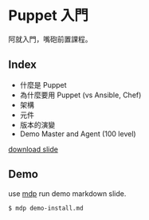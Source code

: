 # Puppet 入門

阿就入門，嘴砲前置課程。

## Index

- 什麼是 Puppet
- 為什麼要用 Puppet (vs Ansible, Chef)
- 架構
- 元件
- 版本的演變
- Demo Master and Agent (100 level) 

[download slide](basic.key)

## Demo

use [mdp][mdp] run demo markdown slide.

```shell
$ mdp demo-install.md
```

[mdp]:https://github.com/visit1985/mdp
